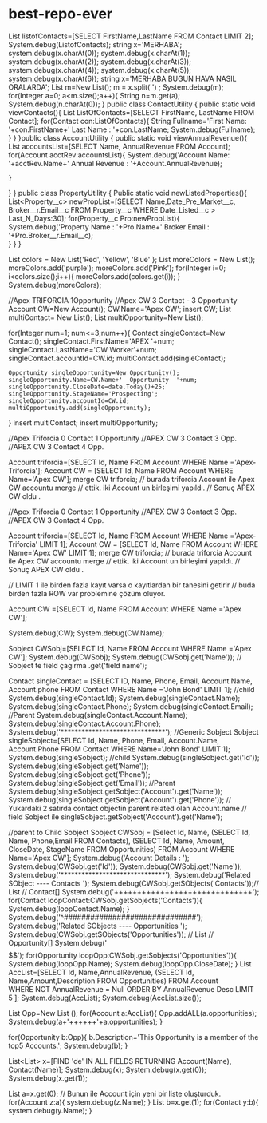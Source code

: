# best-repo-ever 
List<Contact> listofContacts=[SELECT FirstName,LastName 
                        FROM Contact LIMIT 2];
System.debug(ListofContacts);
string x='MERHABA';
system.debug(x.charAt(0));
system.debug(x.charAt(1));
system.debug(x.charAt(2));
system.debug(x.charAt(3));
system.debug(x.charAt(4));
system.debug(x.charAt(5));
system.debug(x.charAt(6));
string x='MERHABA BUGUN HAVA NASIL ORALARDA';
List<String> m=New List<string>();
m = x.split('') ;
System.debug(m);    
for(Integer a=0; a<m.size();a++){
    String n=m.get(a);
System.debug(n.charAt(0));
}
public class ContactUtility {
    public static void viewContacts(){
    List<Contact> ListOfContacts=[SELECT FirstName, LastName FROM Contact];
        for(Contact con:ListOfContacts){
         String Fullname='First Name:   '+con.FirstName+'  Last Name :   '+con.LastName;
            System.debug(Fullname);
        }
    }
}public class AccountUtility {
    public static void viewAnnualRevenue(){
    List<Account> accountsList=[SELECT Name, AnnualRevenue FROM Account];
    for(Account acctRev:accountsList){
        System.debug('Account Name:  '+acctRev.Name+'   Annual Revenue :  '+Account.AnnualRevenue);
        
    }
}
}
public class PropertyUtility {
    Public static void newListedProperties(){
        List<Property__c> newPropList=[SELECT  Name,Date_Pre_Market__c, Broker__r.Email__c FROM Property__c WHERE Date_Listed__c > Last_N_Days:30];
        for(Property__c Pro:newPropList){
           System.debug('Property Name :  '+Pro.Name+'  Broker Email :  '+Pro.Broker__r.Email__c);  
        }
   }
}

List<String> colors = New List<String>{'Red', 'Yellow', 'Blue' };
   List<String> moreColors = New List<String>();
   moreColors.add('purple');
   moreColors.add('Pink');
for(Integer i=0; i<colors.size();i++){
    moreColors.add(colors.get(i));
}
   System.debug(moreColors);

   //Apex TRIFORCIA 1Opportunity
//Apex CW 3 Contact - 3 Opportunity
Account CW=New Account();
CW.Name='Apex CW';
insert CW;
List<Contact> multiContact= New List<Contact>();
List<Opportunity> multiOpportunity=New List<Opportunity>();

for(Integer num=1; num<=3;num++){
    Contact singleContact=New Contact();
    singleContact.FirstName='APEX '+num;
    singleContact.LastName='CW Worker'+num;
    singleContact.accountId=CW.id;
    multiContact.add(singleContact);
    
    Opportunity singleOpportunity=New Opportunity();
    singleOpportunity.Name=CW.Name+'  Opportunity  '+num;
    singleOpportunity.CloseDate=date.Today()+25;
    singleOpportunity.StageName='Prospecting';
    singleOpportunity.accountId=CW.id;
    multiOpportunity.add(singleOpportunity);
}
insert multiContact;
insert multiOpportunity;


//Apex Triforcia 0 Contact 1 Opportunity
//APEX CW 3 Contact 3 Opp.
//APEX CW 3 Contact 4 Opp.

Account triforcia=[SELECT Id, Name FROM Account 
                   WHERE Name ='Apex-Triforcia'];
Account CW = [SELECT Id, Name FROM Account WHERE Name='Apex CW'];
merge CW triforcia;    // burada triforcia Account ile Apex CW accountu merge 
                       // ettik. iki Account un birleşimi yapıldı.
                       // Sonuç APEX CW oldu . 


//Apex Triforcia 0 Contact 1 Opportunity
//APEX CW 3 Contact 3 Opp.
//APEX CW 3 Contact 4 Opp.

Account triforcia=[SELECT Id, Name FROM Account 
                   WHERE Name ='Apex-Triforcia' LIMIT 1];
Account CW = [SELECT Id, Name FROM Account WHERE Name='Apex CW' LIMIT 1];
merge CW triforcia;    // burada triforcia Account ile Apex CW accountu merge 
                       // ettik. iki Account un birleşimi yapıldı.
                       // Sonuç APEX CW oldu . 

// LIMIT 1 ile birden fazla kayıt varsa o kayıtlardan bir tanesini getirir 
// buda birden fazla ROW var problemine çözüm oluyor.

Account CW =[SELECT Id, Name FROM Account WHERE Name ='Apex CW'];

System.debug(CW);
System.debug(CW.Name);

Sobject CWSobj=[SELECT Id, Name FROM Account WHERE Name ='Apex CW'];
System.debug(CWSobj);
System.debug(CWSobj.get('Name')); 
// Sobject te field çagırma .get('field name');

Contact singleContact = [SELECT ID, Name, Phone, Email,
                        Account.Name, Account.phone FROM 
                        Contact WHERE Name ='John Bond' LIMIT 1];
//child
System.debug(singleContact.Id);
System.debug(singleContact.Name);
System.debug(singleContact.Phone);
System.debug(singleContact.Email);
//Parent
System.debug(singleContact.Account.Name);
System.debug(singleContact.Account.Phone);
System.debug('******************************');
//Generic Sobject
Sobject singleSobject=[SELECT Id, Name, Phone, Email, Account.Name,
                      Account.Phone FROM Contact 
                      WHERE Name='John Bond' LIMIT 1];
System.debug(singleSobject);
//child
System.debug(singleSobject.get('Id'));
System.debug(singleSobject.get('Name'));
System.debug(singleSobject.get('Phone'));
System.debug(singleSobject.get('Email'));
//Parent
System.debug(singleSobject.getSobject('Account').get('Name'));
System.debug(singleSobject.getSobject('Account').get('Phone'));
// Yukardaki 2 satırda contact objectin parent related olan Account.name
// field Sobject ile singleSobject.getSobject('Account').get('Name');

//parent to Child Sobject
Sobject CWSobj = [Select Id, Name,
          (SELECT Id, Name, Phone,Email FROM Contacts),
          (SELECT Id, Name, Amount, CloseDate, StageName
           FROM Opportunities) FROM Account WHERE Name='Apex CW'];
System.debug('Account Details  : ');
System.debug(CWSobj.get('Id'));
System.debug(CWSobj.get('Name'));
System.debug('******************************');
System.debug('Related SObject ---- Contacts ');
System.debug(CWSobj.getSObjects('Contacts'));// List<Contact> // Contact[]
System.debug('++++++++++++++++++++++++++++++');
for(Contact loopContact:CWSobj.getSobjects('Contacts')){
    System.debug(loopContact.Name);
}
System.debug('^##############################');
System.debug('Related SObjects ---- Opportunities ');
System.debug(CWSobj.getSObjects('Opportunities')); // List<Opportunity>  // Opportunity[]
System.debug('$$$$$$$$$$$$$$$$$$$$$$$$$$$$$$$$$$');
for(Opportunity loopOpp:CWSobj.getSobjects('Opportunities')){
    System.debug(loopOpp.Name);
    System.debug(loopOpp.CloseDate);
}
List<Account> AccList=[SELECT Id, Name,AnnualRevenue,
                      (SELECT Id, Name,Amount,Description FROM
                       Opportunities) FROM Account  
                       WHERE NOT AnnualRevenue = Null
                       ORDER BY AnnualRevenue Desc LIMIT 5 ];
System.debug(AccList);
System.debug(AccList.size());
     
List<Opportunity> Opp=New List <Opportunity>();
for(Account a:AccList){
    Opp.addALL(a.opportunities);
    System.debug(a+'++++++'+a.opportunities);
}

for(Opportunity b:Opp){
    b.Description='This Opportunity is a member of the top5 Accounts.';
    System.debug(b);
    }

   List<List<SObject>> x=[FIND 'de' IN ALL FIELDS 
                    RETURNING Account(Name), Contact(Name)];
System.debug(x);
System.debug(x.get(0));
System.debug(x.get(1));

List<Account> a=x.get(0);  // Bunun ile Account için yeni bir liste oluşturduk.
for(Account z:a){
    system.debug(z.Name);
}
List<Contact> b=x.get(1);
for(Contact y:b){
    system.debug(y.Name);
} 